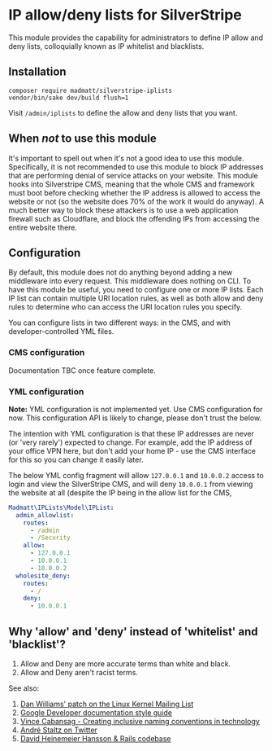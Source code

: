 # IP allow/deny lists for SilverStripe

This module provides the capability for administrators to define IP allow and deny lists, colloquially known as IP whitelist and blacklists.

## Installation
```
composer require madmatt/silverstripe-iplists
vendor/bin/sake dev/build flush=1
```

Visit `/admin/iplists` to define the allow and deny lists that you want.

## When *not* to use this module
It's important to spell out when it's not a good idea to use this module. Specifically, it is not recommended to use this module to block IP addresses that are performing denial of service attacks on your website. This module hooks into Silverstripe CMS, meaning that the whole CMS and framework must boot before checking whether the IP address is allowed to access the website or not (so the website does 70% of the work it would do anyway). A much better way to block these attackers is to use a web application firewall such as Cloudflare, and block the offending IPs from accessing the entire website there. 

## Configuration
By default, this module does not do anything beyond adding a new middleware into every request. This middleware does nothing on CLI. To have this module be useful, you need to configure one or more IP lists. Each IP list can contain multiple URI location rules, as well as both allow and deny rules to determine who can access the URI location rules you specify.

You can configure lists in two different ways: in the CMS, and with developer-controlled YML files.

### CMS configuration

Documentation TBC once feature complete.

### YML configuration
**Note:** YML configuration is not implemented yet. Use CMS configuration for now. This configuration API is likely to change, please don't trust the below.

The intention with YML configuration is that these IP addresses are never (or 'very rarely') expected to change. For example, add the IP address of your office VPN here, but don't add your home IP - use the CMS interface for this so you can change it easily later.

The below YML config fragment will allow `127.0.0.1` and `10.0.0.2` access to login and view the SilverStripe CMS, and will deny `10.0.0.1` from viewing the website at all (despite the IP being in the allow list for the CMS, 

```yml
Madmatt\IPLists\Model\IPList:
  admin_allowlist:
    routes:
      - /admin
      - /Security
    allow:
      - 127.0.0.1
      - 10.0.0.1
      - 10.0.0.2
  wholesite_deny:
    routes:
      - /
    deny:
      - 10.0.0.1
```


## Why 'allow' and 'deny' instead of 'whitelist' and 'blacklist'?
1. Allow and Deny are more accurate terms than white and black.
2. Allow and Deny aren't racist terms.

See also:
1. [Dan Williams' patch on the Linux Kernel Mailing List](https://lkml.org/lkml/2020/7/4/229)
2. [Google Developer documentation style guide](https://developers.google.com/style/word-list)
3. [Vince Cabansag - Creating inclusive naming conventions in technology](https://www.clockwork.com/news/creating-inclusive-naming-conventions-in-technology/)
4. [André Staltz on Twitter](https://twitter.com/andrestaltz/status/1030200563802230786)
5. [David Heinemeier Hansson & Rails codebase](https://github.com/rails/rails/issues/33677)
